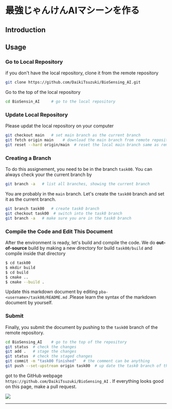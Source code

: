 # 最強じゃんけんAIマシーンを作る

## Introduction



## Usage
### Go to Local Repository

if you don't have the local repository, clone it from the remote repository

```bash
git clone https://github.com/DaikiTsuzuki/BioSensing_AI.git
```

Go to the top of the local repository

```bash
cd BioSensin_AI     # go to the local repository
```



### Update Local Repository

Please updat the local repository on your computer

```bash
git checkout main   # set main branch as the current branch
git fetch origin main    # download the main branch from remote repository
git reset --hard origin/main  # reset the local main branch same as remote repository
```



### Creating a Branch

To do this assignement, you need to be in the branch `task00`.  You can always check your the current branch by

```bash
git branch -a   # list all branches, showing the current branch 
```

You are probably in the `main` branch. Let's create the `task00` branch and set it as the current branch.

```bash
git branch task00   # create task0 branch
git checkout task00  # switch into the task0 branch
git branch -a   # make sure you are in the task0 branch
```



### Compile the Code and Edit This Document

After the environment is ready, let's build and compile the code. We do **out-of-source** build by making a new directory for build `task00/build` and compile inside that directory
```bash
$ cd task00
$ mkdir build
$ cd build
$ cmake .. 
$ cmake --build .
```
Update this markdown document by editing `pba-<username>/task00/README.md` .Please learn the syntax of the markdown document by yourself.



### Submit

Finally, you submit the document by pushing to the `task00` branch of the remote repository. 

```bash
cd BioSensing_AI    # go to the top of the repository
git status  # check the changes
git add .   # stage the changes
git status  # check the staged changes
git commit -m "task00 finished"   # the comment can be anything
git push --set-upstream origin task00  # up date the task0 branch of the remote repository
```

got to the GitHub webpage `https://github.com/DaikiTsuzuki/BioSensing_AI` . If everything looks good on this page, make a pull request. 

![](../doc/pullrequest.png)


----

